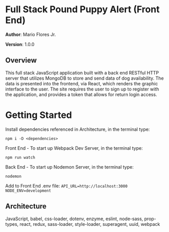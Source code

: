 # Full Stack Pound Puppy Alert (Front End)

**Author**: Mario Flores Jr.

**Version**: 1.0.0

## Overview

This full stack JavaScript application built with a back end RESTful HTTP server that utilizes MongoDB to store and send data of dog availability. The data is presented into the frontend, via React, which renders the graphic interface to the user. The site requires the user to sign up to register with the application, and provides a token that allows for return login access. 

# Getting Started

Install dependencies referenced in Architecture, in the terminal type:

```npm i -D <dependencies>```

Front End  -
To start up Webpack Dev Server, in the terminal type:

```npm run watch```

Back End -
To start up Nodemon Server, in the terminal type:

```nodemon```

Add to Front End .env file:
```API_URL=http://localhost:3000```
```NODE_ENV=development```


## Architecture

JavaScript, babel, css-loader, dotenv, enzyme, eslint, node-sass, prop-types, react, redux, sass-loader, style-loader, superagent, uuid, webpack